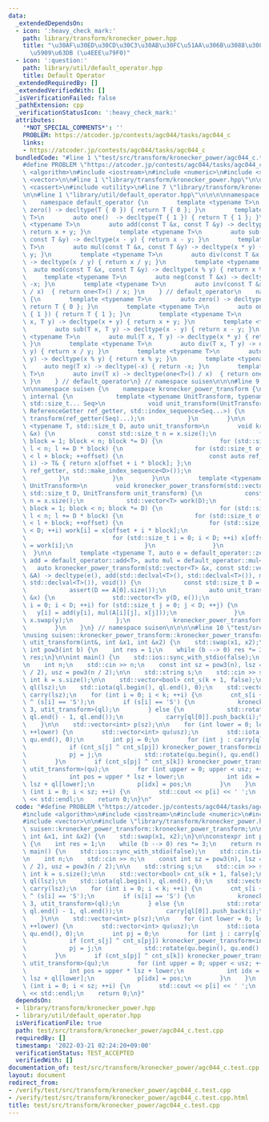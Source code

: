 ```yaml
---
data:
  _extendedDependsOn:
  - icon: ':heavy_check_mark:'
    path: library/transform/kronecker_power.hpp
    title: "\u30AF\u30ED\u30CD\u30C3\u30AB\u30FC\u51AA\u306B\u3088\u308B\u7DDA\u5F62\
      \u5909\u63DB (\u4EEE\u79F0)"
  - icon: ':question:'
    path: library/util/default_operator.hpp
    title: Default Operator
  _extendedRequiredBy: []
  _extendedVerifiedWith: []
  _isVerificationFailed: false
  _pathExtension: cpp
  _verificationStatusIcon: ':heavy_check_mark:'
  attributes:
    '*NOT_SPECIAL_COMMENTS*': ''
    PROBLEM: https://atcoder.jp/contests/agc044/tasks/agc044_c
    links:
    - https://atcoder.jp/contests/agc044/tasks/agc044_c
  bundledCode: "#line 1 \"test/src/transform/kronecker_power/agc044_c.test.cpp\"\n\
    #define PROBLEM \"https://atcoder.jp/contests/agc044/tasks/agc044_c\"\n\n#include\
    \ <algorithm>\n#include <iostream>\n#include <numeric>\n#include <string>\n#include\
    \ <vector>\n\n#line 1 \"library/transform/kronecker_power.hpp\"\n\n\n\n#include\
    \ <cassert>\n#include <utility>\n#line 7 \"library/transform/kronecker_power.hpp\"\
    \n\n#line 1 \"library/util/default_operator.hpp\"\n\n\n\nnamespace suisen {\n\
    \    namespace default_operator {\n        template <typename T>\n        auto\
    \ zero() -> decltype(T { 0 }) { return T { 0 }; }\n        template <typename\
    \ T>\n        auto one()  -> decltype(T { 1 }) { return T { 1 }; }\n        template\
    \ <typename T>\n        auto add(const T &x, const T &y) -> decltype(x + y) {\
    \ return x + y; }\n        template <typename T>\n        auto sub(const T &x,\
    \ const T &y) -> decltype(x - y) { return x - y; }\n        template <typename\
    \ T>\n        auto mul(const T &x, const T &y) -> decltype(x * y) { return x *\
    \ y; }\n        template <typename T>\n        auto div(const T &x, const T &y)\
    \ -> decltype(x / y) { return x / y; }\n        template <typename T>\n      \
    \  auto mod(const T &x, const T &y) -> decltype(x % y) { return x % y; }\n   \
    \     template <typename T>\n        auto neg(const T &x) -> decltype(-x) { return\
    \ -x; }\n        template <typename T>\n        auto inv(const T &x) -> decltype(one<T>()\
    \ / x)  { return one<T>() / x; }\n    } // default_operator\n    namespace default_operator_noref\
    \ {\n        template <typename T>\n        auto zero() -> decltype(T { 0 }) {\
    \ return T { 0 }; }\n        template <typename T>\n        auto one()  -> decltype(T\
    \ { 1 }) { return T { 1 }; }\n        template <typename T>\n        auto add(T\
    \ x, T y) -> decltype(x + y) { return x + y; }\n        template <typename T>\n\
    \        auto sub(T x, T y) -> decltype(x - y) { return x - y; }\n        template\
    \ <typename T>\n        auto mul(T x, T y) -> decltype(x * y) { return x * y;\
    \ }\n        template <typename T>\n        auto div(T x, T y) -> decltype(x /\
    \ y) { return x / y; }\n        template <typename T>\n        auto mod(T x, T\
    \ y) -> decltype(x % y) { return x % y; }\n        template <typename T>\n   \
    \     auto neg(T x) -> decltype(-x) { return -x; }\n        template <typename\
    \ T>\n        auto inv(T x) -> decltype(one<T>() / x)  { return one<T>() / x;\
    \ }\n    } // default_operator\n} // namespace suisen\n\n\n#line 9 \"library/transform/kronecker_power.hpp\"\
    \n\nnamespace suisen {\n    namespace kronecker_power_transform {\n        namespace\
    \ internal {\n            template <typename UnitTransform, typename ReferenceGetter,\
    \ std::size_t... Seq>\n            void unit_transform(UnitTransform transform,\
    \ ReferenceGetter ref_getter, std::index_sequence<Seq...>) {\n               \
    \ transform(ref_getter(Seq)...);\n            }\n        }\n\n        template\
    \ <typename T, std::size_t D, auto unit_transform>\n        void kronecker_power_transform(std::vector<T>\
    \ &x) {\n            const std::size_t n = x.size();\n            for (std::size_t\
    \ block = 1; block < n; block *= D) {\n                for (std::size_t l = 0;\
    \ l < n; l += D * block) {\n                    for (std::size_t offset = l; offset\
    \ < l + block; ++offset) {\n                        const auto ref_getter = [&](std::size_t\
    \ i) -> T& { return x[offset + i * block]; };\n                        internal::unit_transform(unit_transform,\
    \ ref_getter, std::make_index_sequence<D>());\n                    }\n       \
    \         }\n            }\n        }\n\n        template <typename T, typename\
    \ UnitTransform>\n        void kronecker_power_transform(std::vector<T> &x, const\
    \ std::size_t D, UnitTransform unit_transform) {\n            const std::size_t\
    \ n = x.size();\n            std::vector<T> work(D);\n            for (std::size_t\
    \ block = 1; block < n; block *= D) {\n                for (std::size_t l = 0;\
    \ l < n; l += D * block) {\n                    for (std::size_t offset = l; offset\
    \ < l + block; ++offset) {\n                        for (std::size_t i = 0; i\
    \ < D; ++i) work[i] = x[offset + i * block];\n                        unit_transform(work);\n\
    \                        for (std::size_t i = 0; i < D; ++i) x[offset + i * block]\
    \ = work[i];\n                    }\n                }\n            }\n      \
    \  }\n\n        template <typename T, auto e = default_operator::zero<T>, auto\
    \ add = default_operator::add<T>, auto mul = default_operator::mul<T>>\n     \
    \   auto kronecker_power_transform(std::vector<T> &x, const std::vector<std::vector<T>>\
    \ &A) -> decltype(e(), add(std::declval<T>(), std::declval<T>()), mul(std::declval<T>(),\
    \ std::declval<T>()), void()) {\n            const std::size_t D = A.size();\n\
    \            assert(D == A[0].size());\n            auto unit_transform = [&](std::vector<T>\
    \ &x) {\n                std::vector<T> y(D, e());\n                for (std::size_t\
    \ i = 0; i < D; ++i) for (std::size_t j = 0; j < D; ++j) {\n                 \
    \   y[i] = add(y[i], mul(A[i][j], x[j]));\n                }\n               \
    \ x.swap(y);\n            };\n            kronecker_power_transform<T>(x, D, unit_transform);\n\
    \        }\n    }\n} // namespace suisen\n\n\n\n#line 10 \"test/src/transform/kronecker_power/agc044_c.test.cpp\"\
    \nusing suisen::kronecker_power_transform::kronecker_power_transform;\n\nvoid\
    \ utit_transform(int&, int &x1, int &x2) {\n    std::swap(x1, x2);\n}\n\nconstexpr\
    \ int pow3(int b) {\n    int res = 1;\n    while (b --> 0) res *= 3;\n    return\
    \ res;\n}\n\nint main() {\n    std::ios::sync_with_stdio(false);\n    std::cin.tie(nullptr);\n\
    \n    int n;\n    std::cin >> n;\n    const int sz = pow3(n), lsz = pow3(n - n\
    \ / 2), usz = pow3(n / 2);\n\n    std::string s;\n    std::cin >> s;\n    const\
    \ int k = s.size();\n\n    std::vector<bool> cnt_s(k + 1, false);\n    std::vector<int>\
    \ ql(lsz);\n    std::iota(ql.begin(), ql.end(), 0);\n    std::vector<std::vector<int>>\
    \ carry(lsz);\n    for (int i = 0; i < k; ++i) {\n        cnt_s[i + 1] = cnt_s[i]\
    \ ^ (s[i] == 'S');\n        if (s[i] == 'S') {\n            kronecker_power_transform<int,\
    \ 3, utit_transform>(ql);\n        } else {\n            std::rotate(ql.begin(),\
    \ ql.end() - 1, ql.end());\n            carry[ql[0]].push_back(i);\n        }\n\
    \    }\n\n    std::vector<int> p(sz);\n\n    for (int lower = 0; lower < lsz;\
    \ ++lower) {\n        std::vector<int> qu(usz);\n        std::iota(qu.begin(),\
    \ qu.end(), 0);\n        int pj = 0;\n        for (int j : carry[ql[lower]]) {\n\
    \            if (cnt_s[j] ^ cnt_s[pj]) kronecker_power_transform<int, 3, utit_transform>(qu);\n\
    \            pj = j;\n            std::rotate(qu.begin(), qu.end() - 1, qu.end());\n\
    \        }\n        if (cnt_s[pj] ^ cnt_s[k]) kronecker_power_transform<int, 3,\
    \ utit_transform>(qu);\n        for (int upper = 0; upper < usz; ++upper) {\n\
    \            int pos = upper * lsz + lower;\n            int idx = qu[upper] *\
    \ lsz + ql[lower];\n            p[idx] = pos;\n        }\n    }\n    \n    for\
    \ (int i = 0; i < sz; ++i) {\n        std::cout << p[i] << ' ';\n    }\n    std::cout\
    \ << std::endl;\n    return 0;\n}\n"
  code: "#define PROBLEM \"https://atcoder.jp/contests/agc044/tasks/agc044_c\"\n\n\
    #include <algorithm>\n#include <iostream>\n#include <numeric>\n#include <string>\n\
    #include <vector>\n\n#include \"library/transform/kronecker_power.hpp\"\nusing\
    \ suisen::kronecker_power_transform::kronecker_power_transform;\n\nvoid utit_transform(int&,\
    \ int &x1, int &x2) {\n    std::swap(x1, x2);\n}\n\nconstexpr int pow3(int b)\
    \ {\n    int res = 1;\n    while (b --> 0) res *= 3;\n    return res;\n}\n\nint\
    \ main() {\n    std::ios::sync_with_stdio(false);\n    std::cin.tie(nullptr);\n\
    \n    int n;\n    std::cin >> n;\n    const int sz = pow3(n), lsz = pow3(n - n\
    \ / 2), usz = pow3(n / 2);\n\n    std::string s;\n    std::cin >> s;\n    const\
    \ int k = s.size();\n\n    std::vector<bool> cnt_s(k + 1, false);\n    std::vector<int>\
    \ ql(lsz);\n    std::iota(ql.begin(), ql.end(), 0);\n    std::vector<std::vector<int>>\
    \ carry(lsz);\n    for (int i = 0; i < k; ++i) {\n        cnt_s[i + 1] = cnt_s[i]\
    \ ^ (s[i] == 'S');\n        if (s[i] == 'S') {\n            kronecker_power_transform<int,\
    \ 3, utit_transform>(ql);\n        } else {\n            std::rotate(ql.begin(),\
    \ ql.end() - 1, ql.end());\n            carry[ql[0]].push_back(i);\n        }\n\
    \    }\n\n    std::vector<int> p(sz);\n\n    for (int lower = 0; lower < lsz;\
    \ ++lower) {\n        std::vector<int> qu(usz);\n        std::iota(qu.begin(),\
    \ qu.end(), 0);\n        int pj = 0;\n        for (int j : carry[ql[lower]]) {\n\
    \            if (cnt_s[j] ^ cnt_s[pj]) kronecker_power_transform<int, 3, utit_transform>(qu);\n\
    \            pj = j;\n            std::rotate(qu.begin(), qu.end() - 1, qu.end());\n\
    \        }\n        if (cnt_s[pj] ^ cnt_s[k]) kronecker_power_transform<int, 3,\
    \ utit_transform>(qu);\n        for (int upper = 0; upper < usz; ++upper) {\n\
    \            int pos = upper * lsz + lower;\n            int idx = qu[upper] *\
    \ lsz + ql[lower];\n            p[idx] = pos;\n        }\n    }\n    \n    for\
    \ (int i = 0; i < sz; ++i) {\n        std::cout << p[i] << ' ';\n    }\n    std::cout\
    \ << std::endl;\n    return 0;\n}"
  dependsOn:
  - library/transform/kronecker_power.hpp
  - library/util/default_operator.hpp
  isVerificationFile: true
  path: test/src/transform/kronecker_power/agc044_c.test.cpp
  requiredBy: []
  timestamp: '2022-03-21 02:24:20+09:00'
  verificationStatus: TEST_ACCEPTED
  verifiedWith: []
documentation_of: test/src/transform/kronecker_power/agc044_c.test.cpp
layout: document
redirect_from:
- /verify/test/src/transform/kronecker_power/agc044_c.test.cpp
- /verify/test/src/transform/kronecker_power/agc044_c.test.cpp.html
title: test/src/transform/kronecker_power/agc044_c.test.cpp
---
```

